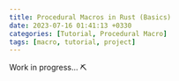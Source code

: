 ```yaml
---
title: Procedural Macros in Rust (Basics)
date: 2023-07-16 01:41:13 +0330
categories: [Tutorial, Procedural Macro]
tags: [macro, tutorial, project]
---
```


Work in progress...	&#9935;&#65039;
